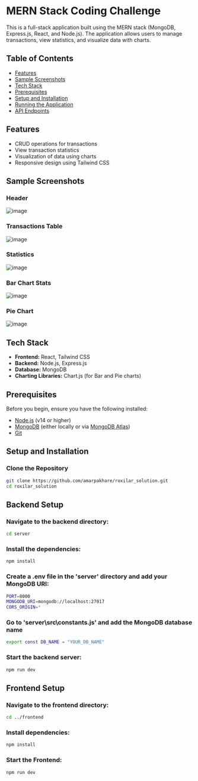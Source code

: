 # MERN Stack Coding Challenge

This is a full-stack application built using the MERN stack (MongoDB, Express.js, React, and Node.js). The application allows users to manage transactions, view statistics, and visualize data with charts.

## Table of Contents

- [Features](#features)
- [Sample Screenshots](#sample-screenshots)
- [Tech Stack](#tech-stack)
- [Prerequisites](#prerequisites)
- [Setup and Installation](#setup-and-installation)
- [Running the Application](#running-the-application)
- [API Endpoints](#api-endpoints)
## Features

- CRUD operations for transactions
- View transaction statistics
- Visualization of data using charts
- Responsive design using Tailwind CSS

## Sample Screenshots
### Header
![image](https://github.com/user-attachments/assets/d67c2125-a46d-4c0f-b3b1-bedfeebc7ea6)
### Transactions Table 
![image](https://github.com/user-attachments/assets/e7a83570-95bb-459a-bf8d-2a10639d33f9)
### Statistics
![image](https://github.com/user-attachments/assets/e659fbed-8647-4b80-87e1-23cb835fe4a7)
### Bar Chart Stats
![image](https://github.com/user-attachments/assets/13117035-7afd-4bf1-ad32-bba671eebc3f)
### Pie Chart 
![image](https://github.com/user-attachments/assets/cecaecbd-9985-4bfb-afb1-ccb2b196fd27)


## Tech Stack

- **Frontend:** React, Tailwind CSS
- **Backend:** Node.js, Express.js
- **Database:** MongoDB
- **Charting Libraries:** Chart.js (for Bar and Pie charts)

## Prerequisites

Before you begin, ensure you have the following installed:

- [Node.js](https://nodejs.org/) (v14 or higher)
- [MongoDB](https://www.mongodb.com/try/download/community) (either locally or via [MongoDB Atlas](https://www.mongodb.com/cloud/atlas))
- [Git](https://git-scm.com/)

## Setup and Installation

### Clone the Repository

```bash
git clone https://github.com/amarpakhare/roxilar_solution.git
cd roxilar_solution
```
## Backend Setup
### Navigate to the backend directory:
```bash
cd server
```
### Install the dependencies:
```bash
npm install
```

### Create a .env file in the 'server' directory and add your MongoDB URI:
```bash
PORT=8000
MONGODB_URI=mongodb://localhost:27017
CORS_ORIGIN=*
```
### Go to 'server\src\constants.js' and add the MongoDB database name
```bash
export const DB_NAME = "YOUR_DB_NAME"
```

### Start the backend server:
```bash
npm run dev
```

## Frontend Setup

### Navigate to the frontend directory:
```bash
cd ../frontend
```

### Install dependencies: 
```bash
npm install
```

### Start the Frontend:
```bash
npm run dev
```

